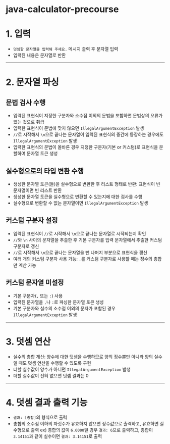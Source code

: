 # java-calculator-precourse

# 1. 입력

* `덧셈할 문자열을 입력해 주세요.` 메시지 출력 후 문자열 입력
* 입력된 내용은 문자열로 반환

---

# 2. 문자열 파싱

## 문법 검사 수행
  * 입력된 표현식이 지정한 구분자와 소수점 이외의 문법을 포함하면 문법상의 오류가 있는 것으로 취급
  * 입력한 표현식이 문법에 맞지 않으면 `IllegalArgumentException` 발생
  * `//`로 시작해서 `\n`으로 끝나는 문자열이 입력된 표현식의 중간에 등장하는 경우에도 `IllegalArgumentException` 발생
  * 입력한 표현식의 문법이 올바른 경우 지정한 구분자(기본 or 커스텀)로 표현식을 분할하여 문자열 토큰 생성

## 실수형으로의 타입 변환 수행
  * 생성한 문자열 토큰(들)을 실수형으로 변환한 후 리스트 형태로 반환: 표현식이 빈 문자열이면 빈 리스트 반환
  * 생성한 문자열 토큰을 실수형으로 변환할 수 있는지에 대한 검사를 수행
  * 실수형으로 변환할 수 없는 문자열이면 `IllegalArgumentException` 발생

## 커스텀 구분자 설정
  * 입력된 표현식이 `//`로 시작해서 `\n`으로 끝나는 문자열로 시작되는지 확인
  * `//`와 `\n` 사이의 문자열을 추출한 후 기본 구분자를 입력 문자열에서 추출한 커스텀 구분자로 갱신 
  * `//`로 시작해서 `\n`으로 끝나는 문자열을 뺀 나머지 부분으로 표현식을 갱신
  * 여러 개의 커스텀 구분자 사용 가능: `.`를 커스텀 구분자로 사용할 때는 정수의 총합만 계산 가능

## 커스텀 문자열 미설정
  * 기본 구분자(`,` 또는 `:`) 사용
  * 입력된 문자열을 `,`나 `:`로 파싱한 문자열 토큰 생성
  * 기본 구분자와 실수의 소수점 이외의 문자가 포함된 경우 `IllegalArgumentException` 발생

---

# 3. 덧셈 연산

* 실수의 총합 계산: 양수에 대한 덧셈을 수행하므로 양의 정수뿐만 아니라 양의 실수일 때도 덧셈 연산을 수행할 수 있도록 구현
* 더할 실수값이 양수가 아니면 `IllegalArgumentException` 발생
* 더할 실수값이 전혀 없으면 덧셈 결과는 0

---

# 4. 덧셈 결과 출력 기능

* `결과: [총합]`의 형식으로 출력
* 총합의 소수점 이하의 자릿수가 유효하지 않으면 정수값으로 출력하고, 유효하면 실수형으로 출력
  ex) 총합의 값이 `6.0000`일 경우 `결과: 6`으로 출력하고, 총합이 `3.14151`과 같이 실수이면 `결과: 3.14151`로 출력